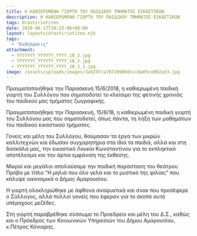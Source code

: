 ```yaml
---
title: Η ΚΑΘΙΕΡΩΜΕΝΗ ΓΙΟΡΤΗ ΤΟΥ ΠΑΙΔΙΚΟΥ ΤΜΗΜΑΤΟΣ ΕΙΚΑΣΤΙΚΩΝ
description: Η ΚΑΘΙΕΡΩΜΕΝΗ ΓΙΟΡΤΗ ΤΟΥ ΠΑΙΔΙΚΟΥ ΤΜΗΜΑΤΟΣ ΕΙΚΑΣΤΙΚΩΝ
tags: drastiriotites
date: 2018-06-17T20:23:06+00:00
layout: layouts/drastiriotites.njk
tags:
  - "Εκδηλώσεις"
attachment:
  - YYYYYYY_YYYYYY_YYYY_18_3.jpg
  - YYYYYYY_YYYYYY_YYYY_18_2.jpg
  - YYYYYYY_YYYYYY_YYYY_18_3_1.jpg
image: /assets/uploads/images/3a9297ca78720986dccc8a65ce802a33.jpg
---
```


Πραγματοποιήθηκε την Παρασκευή 15/6/2018, η καθιερωμένη παιδική γιορτή του Συλλόγου που σηματοδοτεί το κλείσιμο της φετινής χρονιάς του παιδικού μας τμήματος ζωγραφικής.

<!-- excerpt -->

Πραγματοποιήθηκε την Παρασκευή, 15/6/18, η καθιερωμένη παιδική γιορτή του Συλλόγου μας που σηματοδοτεί, όπως πάντα, τη λήξη των μαθημάτων του παιδικού εικαστικού τμήματος.

Γονείς και μέλη του Συλλόγου, θαύμασαν τα έργα των μικρών καλλιτεχνών και έδωσαν συγχαρητήρια στα ίδια τα παιδιά, αλλά και στη δασκάλα μας, την εικαστικό Λουκία Κωνσταντίνου για το εκπληκτικό αποτέλεσμα και την άρτια εμφάνιση της έκθεσης.

Μικροί και μεγάλοι απολαύσαμε την παιδική παράσταση του θεάτρου Πρόβα με τίτλο "Η μηλιά που όλο γελά και το μυστικό της φιλίας" που κάλυψε οικονομικά ο Δήμος Αμαρουσίου.

Η γιορτή ολοκληρώθηκε με άφθονα αναψυκτικά και σνακ που προσέφερε ο Σύλλογος, αλλά πολλοί γονείς που έφεραν για το σκοπό αυτό υπέροχους μεζέδες.

Στη γιορτή παραβρέθηκε σύσσωμο το Προεδρείο και μέλη του Δ.Σ., καθώς και ο Πρόεδρος των Κοινωνικών Υπηρεσιών του Δήμου Αμαρουσίου, κ.Πέτρος Κόνιαρης.
